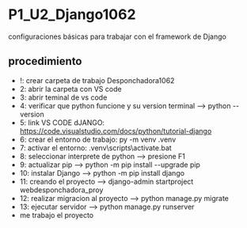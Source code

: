 # P1_U2_Django1062
configuraciones básicas para trabajar con el framework de Django
## procedimiento
- !: crear carpeta de trabajo Desponchadora1062
- 2: abrir la carpeta con VS code
- 3: abrir teminal de vs code
- 4: verificar que python funcione y su version terminal --> python --version
- 5: link VS CODE dJANGO: https://code.visualstudio.com/docs/python/tutorial-django
- 6: crear el entorno de trabajo: py -m venv .venv
- 7: activar el entorno: .venv\scripts\activate.bat
- 8: seleccionar interprete de python --> presione F1
- 9: actualizar pip --> python -m pip install --upgrade pip
- 10: instalar Django --> python -m pip install django
- 11: creando el proyecto -->  django-admin startproject webdesponchadora_proy
- 12: realizar migracion al proyecto --> python manage.py migrate
- 13: ejecutar servidor --> python manage.py runserver
- me trabajo el proyecto 

